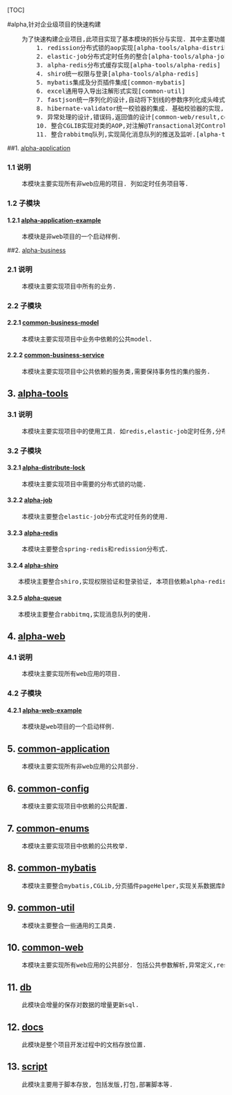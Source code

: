 [TOC]

#alpha,针对企业级项目的快速构建
<pre>
    为了快速构建企业项目,此项目实现了基本模块的拆分与实现. 其中主要功能实现了有如下 :
        1. redission分布式锁的aop实现[alpha-tools/alpha-distribute-lock]
        2. elastic-job分布式定时任务的整合[alpha-tools/alpha-job]
        3. alpha-redis分布式缓存实现[alpha-tools/alpha-redis]
        4. shiro统一权限与登录[alpha-tools/alpha-redis] 
        5. mybatis集成及分页插件集成[common-mybatis]
        6. excel通用导入导出注解形式实现[common-util]
        7. fastjson统一序列化的设计,自动将下划线的参数序列化成头峰式的变量[common-web/fastjson]
        8. hibernate-validator统一校验器的集成. 基础校验器的实现, 如身份证,手机号等.[common-web/validator]
        9. 异常处理的设计,错误码,返回值的设计[common-web/result,common-web/exception]
        10. 整合CGLIB实现对类的AOP,对注解@Transactional对Controller有效[common-mybatis/config].
        11. 整合rabbitmq队列,实现简化消息队列的推送及监听.[alpha-tools/alpha-queue]
</pre>
##1. [alpha-application](../tree/master/alpha-application)
### 1.1 说明
<pre>
    本模块主要实现所有非web应用的项目. 列如定时任务项目等.
</pre>

### 1.2 子模块
#### 1.2.1 [alpha-application-example](../tree/master/alpha-application/alpha-application-example)
<pre>
    本模块是非web项目的一个启动样例.
</pre>

##2. [alpha-business](../tree/master/alpha-business)
### 2.1 说明
<pre>
    本模块主要实现项目中所有的业务.
</pre>

### 2.2 子模块
#### 2.2.1 [common-business-model](../tree/master/alpha-business/common-business-model)
<pre>
    本模块主要实现项目中业务中依赖的公共model.
</pre>

#### 2.2.2 [common-business-service](../tree/master/alpha-business/common-business-service)
<pre>
    本模块主要实现项目中公共依赖的服务类,需要保持事务性的集约服务.
</pre>

## 3. [alpha-tools](../tree/master/alpha-tools)
### 3.1 说明
<pre>
    本模块主要实现项目中的使用工具. 如redis,elastic-job定时任务,分布式锁.
</pre>

### 3.2 子模块
#### 3.2.1 [alpha-distribute-lock](../tree/master/alpha-tools/alpha-distribute-lock)
<pre>
    本模块主要实现项目中需要的分布式锁的功能.
</pre>

#### 3.2.2 [alpha-job](../tree/master/alpha-tools/alpha-job)
<pre>
    本模块主要整合elastic-job分布式定时任务的使用.
</pre>

#### 3.2.3 [alpha-redis](../tree/master/alpha-tools/alpha-redis)
<pre>
    本模块主要整合spring-redis和redission分布式.
</pre>

#### 3.2.4 [alpha-shiro](../tree/master/alpha-tools/alpha-shiro)
<pre>
   本模块主要整合shiro,实现权限验证和登录验证, 本项目依赖alpha-redis模块做会话的缓存.
</pre>

#### 3.2.5 [alpha-queue](../tree/master/alpha-tools/alpha-queue)
<pre>
   本模块主要整合rabbitmq,实现消息队列的使用.
</pre>

## 4. [alpha-web](../tree/master/alpha-web)
### 4.1 说明
<pre>
    本模块主要实现所有web应用的项目.
</pre>

### 4.2 子模块
#### 4.2.1 [alpha-web-example](../tree/master/alpha-web/alpha-web-example)
<pre>
    本模块是web项目的一个启动样例.
</pre>

## 5. [common-application](../tree/master/common-application)
<pre>
    本模块主要实现所有非web应用的公共部分.
</pre>

## 6. [common-config](../tree/master/common-config)
<pre>
    本模块主要实现项目中依赖的公共配置.
</pre>

## 7. [common-enums](../tree/master/common-enums)
<pre>
    本模块主要实现项目中依赖的公共枚举.
</pre>

## 8. [common-mybatis](../tree/master/common-mybatis)
<pre>
    本模块主要整合mybatis,CGLib,分页插件pageHelper,实现关系数据库的访问.
</pre>

## 9. [common-util](../tree/master/common-util)
<pre>
    本模块主要整合一些通用的工具类.
</pre>

## 10. [common-web](../tree/master/common-web)
<pre>
    本模块主要实现所有web应用的公共部分. 包括公共参数解析,异常定义,restful接口定义,参数校验器.
</pre>

## 11. [db](../tree/master/db)
<pre>
    此模块会增量的保存对数据的增量更新sql.
</pre>

## 12. [docs](../tree/master/docs)
<pre>
    此模块是整个项目开发过程中的文档存放位置.
</pre>

## 13. [script](../tree/master/script)
<pre>
    此模块主要用于脚本存放, 包括发版,打包,部署脚本等.
</pre>